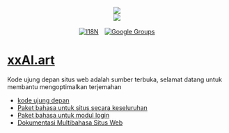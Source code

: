 <p align="center"><a href="https://xxai.art"><img src="https://cdn.jsdelivr.net/gh/xxai-art/doc/logo.svg"/></a><br/><a href="https://xxai.art"><img src="https://cdn.jsdelivr.net/gh/xxai-art/doc/xxai.svg"/></a></p><p align="center"><a href="https://github.com/xxai-art/doc#readme"><img alt="I18N" src="https://cdn.jsdelivr.net/gh/wactax/img/t.svg"/></a>　<a href="https://groups.google.com/u/0/g/xxai-art"><img alt="Google Groups" src="https://cdn.jsdelivr.net/gh/wactax/img/g-groups.svg"/></a></p>

# [xxAI.art](https://xxAI.art)

Kode ujung depan situs web adalah sumber terbuka, selamat datang untuk membantu mengoptimalkan terjemahan

* [kode ujung depan](https://github.com/xxai-art/web)
* [Paket bahasa untuk situs secara keseluruhan](https://github.com/xxai-art/web/tree/main/i18n)
* [Paket bahasa untuk modul login](https://github.com/wacpkg/user/tree/main/ui.i18n)
* [Dokumentasi Multibahasa Situs Web](https://github.com/xxai-doc)
